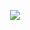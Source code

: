 <p align="center">
  <a href="https://skillicons.dev">
    <img src="https://skillicons.dev/icons?i=html,css,tailwind,react" />
  </a>
</p>
